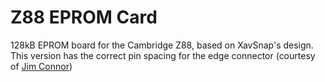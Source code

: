 # Z88 EPROM Card
128kB EPROM board for the Cambridge Z88, based on XavSnap's design.
This version has the correct pin spacing for the edge connector (courtesy of [Jim Connor](github.com/jimconner))
